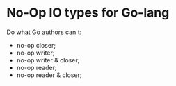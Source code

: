 # No-Op IO types for Go-lang

Do what Go authors can't:

* no-op closer;
* no-op writer;
* no-op writer & closer;
* no-op reader;
* no-op reader & closer;

